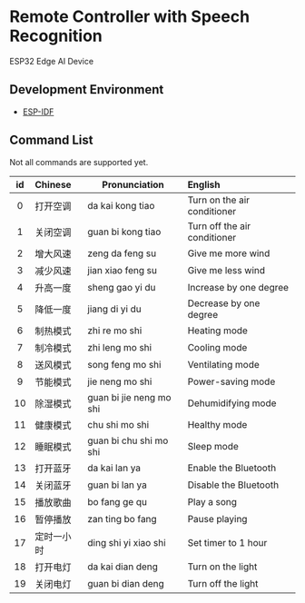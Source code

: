 # Remote Controller with Speech Recognition

ESP32 Edge AI Device

## Development Environment

- [ESP-IDF](https://docs.espressif.com/projects/esp-idf/en/latest/esp32/index.html)

## Command List

Not all commands are supported yet.

|  id   | Chinese    | Pronunciation           | English                      |
| :---: | :--------- | ----------------------- | :--------------------------- |
|   0   | 打开空调   | da kai kong tiao        | Turn on the air conditioner  |
|   1   | 关闭空调   | guan bi kong tiao       | Turn off the air conditioner |
|   2   | 增大风速   | zeng da feng su         | Give me more wind            |
|   3   | 减少风速   | jian xiao feng su       | Give me less wind            |
|   4   | 升高一度   | sheng gao yi du         | Increase by one degree       |
|   5   | 降低一度   | jiang di yi du          | Decrease by one degree       |
|   6   | 制热模式   | zhi re mo shi           | Heating mode                 |
|   7   | 制冷模式   | zhi leng mo shi         | Cooling mode                 |
|   8   | 送风模式   | song feng mo shi        | Ventilating mode             |
|   9   | 节能模式   | jie neng mo shi         | Power-saving mode            |
|  10   | 除湿模式   | guan bi jie neng mo shi | Dehumidifying mode           |
|  11   | 健康模式   | chu shi mo shi          | Healthy mode                 |
|  12   | 睡眠模式   | guan bi chu shi mo shi  | Sleep mode                   |
|  13   | 打开蓝牙   | da kai lan ya           | Enable the Bluetooth         |
|  14   | 关闭蓝牙   | guan bi lan ya          | Disable the Bluetooth        |
|  15   | 播放歌曲   | bo fang ge qu           | Play a song                  |
|  16   | 暂停播放   | zan ting bo fang        | Pause playing                |
|  17   | 定时一小时 | ding shi yi xiao shi    | Set timer to 1 hour          |
|  18   | 打开电灯   | da kai dian deng        | Turn on the light            |
|  19   | 关闭电灯   | guan bi dian deng       | Turn off the light           |

